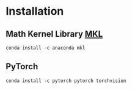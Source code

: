 # Installation
## Math Kernel Library [MKL](https://software.intel.com/en-us/mkl)
```shell
conda install -c anaconda mkl
```
## PyTorch
```shell
conda install -c pytorch pytorch torchvision
```
